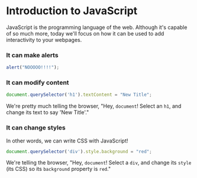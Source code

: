 # Introduction to JavaScript
JavaScript is the programming language of the web. Although it's capable of so much more, today we'll focus on how it can be used to add interactivity to your webpages.


### It can make alerts
```javascript
alert("NOOOOO!!!!");
```

### It can modify content
```javascript
document.querySelector('h1').textContent = "New Title";
```

We're pretty much telling the browser, "Hey, `document`! Select an `h1`, and change its text to say 'New Title'."

###  It can change styles
In other words, we can write CSS with JavaScript!

```javascript
document.querySelector('div').style.background = "red";
```

We're telling the browser, "Hey, `document`! Select a `div`, and change its `style` (its CSS) so its `background` property is `red`."

